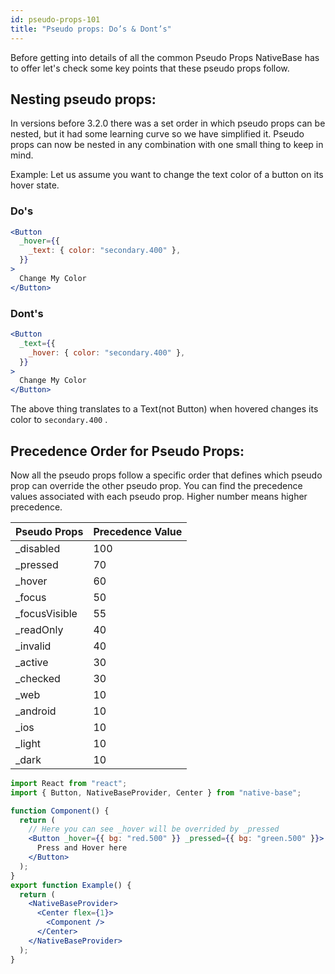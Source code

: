 ```yaml
---
id: pseudo-props-101
title: "Pseudo props: Do’s & Dont’s"
---
```


Before getting into details of all the common Pseudo Props NativeBase has to offer let's check some key points that these pseudo props follow.

## Nesting pseudo props:

In versions before 3.2.0 there was a set order in which pseudo props can be nested, but it had some learning curve so we have simplified it. Pseudo props can now be nested in any combination with one small thing to keep in mind.

Example: Let us assume you want to change the text color of a button on its hover state.

### Do's

```jsx
<Button
  _hover={{
    _text: { color: "secondary.400" },
  }}
>
  Change My Color
</Button>
```

### Dont's

```jsx
<Button
  _text={{
    _hover: { color: "secondary.400" },
  }}
>
  Change My Color
</Button>
```

The above thing translates to a Text(not Button) when hovered changes its color to `secondary.400` .

## Precedence Order for Pseudo Props:

Now all the pseudo props follow a specific order that defines which pseudo prop can override the other pseudo prop. You can find the precedence values associated with each pseudo prop. Higher number means higher precedence.

| Pseudo Props   | Precedence Value |
| -------------- | ---------------- |
| \_disabled     | 100              |
| \_pressed      | 70               |
| \_hover        | 60               |
| \_focus        | 50               |
| \_focusVisible | 55               |
| \_readOnly     | 40               |
| \_invalid      | 40               |
| \_active       | 30               |
| \_checked      | 30               |
| \_web          | 10               |
| \_android      | 10               |
| \_ios          | 10               |
| \_light        | 10               |
| \_dark         | 10               |

```jsx isLive=true
import React from "react";
import { Button, NativeBaseProvider, Center } from "native-base";

function Component() {
  return (
    // Here you can see _hover will be overrided by _pressed
    <Button _hover={{ bg: "red.500" }} _pressed={{ bg: "green.500" }}>
      Press and Hover here
    </Button>
  );
}
export function Example() {
  return (
    <NativeBaseProvider>
      <Center flex={1}>
        <Component />
      </Center>
    </NativeBaseProvider>
  );
}
```
